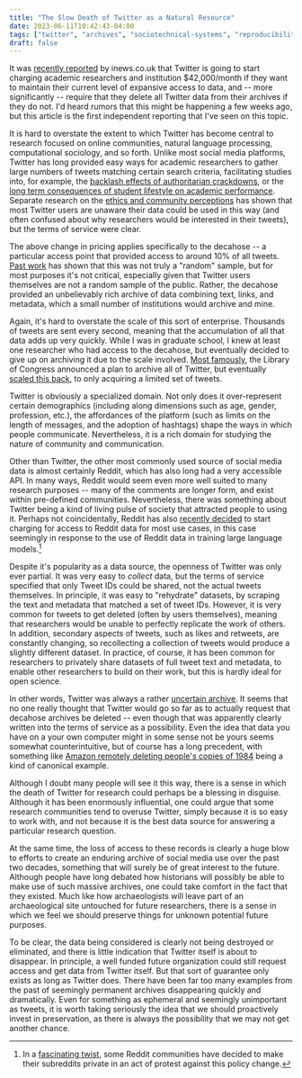 ```yaml
---
title: "The Slow Death of Twitter as a Natural Resource"
date: 2023-06-11T10:42:43-04:00
tags: ["twitter", "archives", "sociotechnical-systems", "reproducibility", "change", "instability"]
draft: false
---
```


It was [recently reported](https://inews.co.uk/news/twitter-researchers-delete-data-unless-pay-2364535) by inews.co.uk that Twitter is going to start charging academic researchers and institution $42,000/month if they want to maintain their current level of expansive access to data, and -- more significantly -- require that they delete all Twitter data from their archives if they do not. I'd heard rumors that this might be happening a few weeks ago, but this article is the first independent reporting that I've seen on this topic.

It is hard to overstate the extent to which Twitter has become central to research focused on online communities, natural language processing, computational sociology, and so forth. Unlike most social media platforms, Twitter has long provided easy ways for academic researchers to gather large numbers of tweets matching certain search criteria, facilitating studies into, for example, the [backlash effects of authoritarian crackdowns](http://jenpan.com/jen_pan/kol.pdf), or the [long term consequences of student lifestyle on academic performance](https://ojs.aaai.org/index.php/ICWSM/article/view/15012). Separate research on the [ethics and community perceptions](https://uknowledge.uky.edu/slis_facpub/38/) has shown that most Twitter users are unaware their data could be used in this way (and often confused about why researchers would be interested in their tweets), but the terms of service were clear.

The above change in pricing applies specifically to the decahose -- a particular access point that provided access to around 10% of all tweets. [Past work](https://epjdatascience.springeropen.com/articles/10.1140/epjds/s13688-018-0178-0) has shown that this was not truly a "random" sample, but for most purposes it's not critical, especially given that Twitter users themselves are not a random sample of the public. Rather, the decahose provided an unbelievably rich archive of data combining text, links, and metadata, which a small number of institutions would archive and mine.

Again, it's hard to overstate the scale of this sort of enterprise. Thousands of tweets are sent every second, meaning that the accumulation of all that data adds up very quickly. While I was in graduate school, I knew at least one researcher who had access to the decahose, but eventually decided to give up on archiving it due to the scale involved. [Most famously](https://blogs.loc.gov/loc/2010/04/how-tweet-it-is-library-acquires-entire-twitter-archive/), the Library of Congress announced a plan to archive all of Twitter, but eventually [scaled this back](https://blogs.loc.gov/loc/2017/12/update-on-the-twitter-archive-at-the-library-of-congress-2/), to only acquiring a limited set of tweets.

Twitter is obviously a specialized domain. Not only does it over-represent certain demographics (including along dimensions such as age, gender, profession, etc.), the affordances of the platform (such as limits on the length of messages, and the adoption of hashtags) shape the ways in which people communicate. Nevertheless, it is a rich domain for studying the nature of community and communication.

Other than Twitter, the other most commonly used source of social media data is almost certainly Reddit, which has also long had a very accessible API. In many ways, Reddit would seem even more well suited to many research purposes -- many of the comments are longer form, and exist within pre-defined communities. Nevertheless, there was something about Twitter being a kind of living pulse of society that attracted people to using it. Perhaps not coincidentally, Reddit has also [recently decided](https://techcrunch.com/2023/04/18/reddit-will-begin-charging-for-access-to-its-api/) to start charging for access to Reddit data for most use cases, in this case seemingly in response to the use of Reddit data in training large language models.[^1]

Despite it's popularity as a data source, the openness of Twitter was only ever partial. It was very easy to *collect* data, but the terms of service specified that only Tweet IDs could be shared, not the actual tweets themselves. In principle, it was easy to "rehydrate" datasets, by scraping the text and metadata that matched a set of tweet IDs. However, it is very common for tweets to get deleted (often by users themselves), meaning that researchers would be unable to perfectly replicate the work of others. In addition, secondary aspects of tweets, such as likes and retweets, are constantly changing, so recollecting a collection of tweets would produce a slightly different dataset. In practice, of course, it has been common for researchers to privately share datasets of full tweet text and metadata, to enable other researchers to build on their work, but this is hardly ideal for open science.

In other words, Twitter was always a rather [uncertain archive](https://mitpress.mit.edu/9780262539883/uncertain-archives/). It seems that no one really thought that Twitter would go so far as to actually request that decahose archives be deleted -- even though that was apparently clearly written into the terms of service as a possibility. Even the idea that data you have on a your own computer might in some sense not be yours seems somewhat counterintuitive, but of course has a long precedent, with something like [Amazon remotely deleting people's copies of 1984](https://www.nytimes.com/2009/07/18/technology/companies/18amazon.html) being a kind of canonical example.

Although I doubt many people will see it this way, there is a sense in which the death of Twitter for research could perhaps be a blessing in disguise. Although it has been enormously influential, one could argue that some research communities tend to overuse Twitter, simply because it is so easy to work with, and not because it is the best data source for answering a particular research question.

At the same time, the loss of access to these records is clearly a huge blow to efforts to create an enduring archive of social media use over the past two decades, something that will surely be of great interest to the future. Although people have long debated how historians will possibly be able to make use of such massive archives, one could take comfort in the fact that they existed. Much like how archaeologists will leave part of an archaeological site untouched for future researchers, there is a sense in which we feel we should preserve things for unknown potential future purposes.

To be clear, the data being considered is clearly not being destroyed or eliminated, and there is little indication that Twitter itself is about to disappear. In principle, a well funded future organization could still request access and get data from Twitter itself. But that sort of guarantee only exists as long as Twitter does. There have been far too many examples from the past of seemingly permanent archives disappearing quickly and dramatically. Even for something as ephemeral and seemingly unimportant as tweets, it is worth taking seriously the idea that we should proactively invest in preservation, as there is always the possibility that we may not get another chance.

[^1]: In a [fascinating twist](https://www.theguardian.com/technology/2023/jun/11/reddit-communities-to-go-dark-in-protest-over-third-party-app-charges), some Reddit communities have decided to make their subreddits private in an act of protest against this policy change.